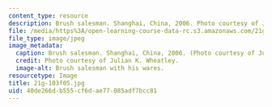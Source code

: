 ```yaml
---
content_type: resource
description: Brush salesman. Shanghai, China, 2006. Photo courtesy of Julian K. Wheatley.
file: /media/https%3A/open-learning-course-data-rc.s3.amazonaws.com/21g-103-chinese-iii-regular-fall-2005/40de266db555cf6dae77085adf7bcc81_21g-103f05.jpg
file_type: image/jpeg
image_metadata:
  caption: Brush salesman. Shanghai, China, 2006. (Photo courtesy of Julian K. Wheatley.)
  credit: Photo courtesy of Julian K. Wheatley.
  image-alt: Brush salesman with his wares.
resourcetype: Image
title: 21g-103f05.jpg
uid: 40de266d-b555-cf6d-ae77-085adf7bcc81
---
```

